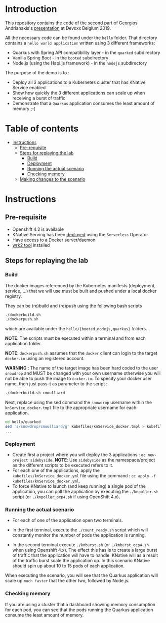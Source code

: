 # Introduction

This repository contains the code of the second part of Georgios Andrianakis's [presentation](https://www.youtube.com/watch?v=9wJm8g83vqA&t=2678s) at Devoxx Belgium 2019.

All the necessary code can be found under the `hello` folder. That directory contains a `hello world application` written using 3 different frameworks: 
* Quarkus with Spring API compatibility layer - in the `quarked` subdirectory
* Vanilla Spring Boot  - in the `booted` subdirectory
* Node.js (using the Hapi.js framework) - in the `nodejs` subdirectory  

The purpose of the demo is to :
- Deploy all 3 applications to a Kubernetes cluster that has KNative Service enabled
- Show how quickly the 3 different applications can scale up when receiving a burst of traffic
- Demonstrate that a `Quarkus` application consumes the least amount of memory ;-)

# Table of contents

  * [Instructions](#instructions)
     * [Pre-requisite](#pre-requisite)
     * [Steps for replaying the lab](#steps-for-replaying-the-lab)
        * [Build](#build)
        * [Deployment](#deployment)
        * [Running the actual scenario](#running-the-actual-scenario)
        * [Checking memory](#checking-memory)
     * [Making changes to the scenario](#making-changes-to-the-scenario)   

# Instructions

## Pre-requisite

- Openshift 4.2 is available
- KNative Serving has been [deployed](https://docs.openshift.com/container-platform/4.2/serverless/installing-openshift-serverless.html#installing-serverless-operator_installing-openshift-serverless) using the `Serverless` Operator
- Have access to a Docker server/daemon
- [wrk2 tool](https://github.com/giltene/wrk2/wiki) installed

## Steps for replaying the lab

### Build 

The docker images referenced by the Kubernetes manifests (deployment, service, ...) that we will use
must be built and pushed under a local docker registry.

They can be (re)build and (re)push using the following bash scripts
```bash
./dockerbuild.sh
./dockerpush.sh
```
which are available under the `hello/{booted,nodejs,quarkus}` folders. 

**NOTE**: The scripts must be executed within a terminal and from each application folder.

**NOTE**: `dockerpush.sh` assumes that the `docker` client can login to the target `docker.io` using an registered account. 

**WARNING** : The name of the target image has been hard coded to the user `snowdrop` and MUST be changed with your own username otherwise you will not be able to push the image to `docker.io`.
To specify your docker user name, then just pass it as parameter to the script :
```bash
./dockerbuild.sh cmoulliard
```

Next, replace using the sed command the `snowdrop` username within the `knService_docker.tmpl` file to the appropriate username for each application.
```bash
cd hello/quarked
sed 's/snowdrop/cmoulliard/g' kubefiles/knService_docker.tmpl > kubefiles/knService_docker.yml
...
```

### Deployment

- Create first a project where you will deploy the 3 applications : `oc new-project sidebyside`.
  **NOTE**: Use `sidebyside` as the namespace/project as the different scripts to be executed refers to it. 
- For each one of the applications, apply the `kubefiles/knService_docker.yml` file using the command : `oc apply -f kubefiles/knService_docker.yml`.
- To force KNative to launch (and keep running) a single pod of the application, you can poll the application by executing the `./knpoller.sh` script (or `./knpoller_ocp4.sh` if using OpenShift 4.x).

### Running the actual scenario

- For each of one of the application open two terminals.

- In the first terminal, execute the `./count_ready.sh` script which will constantly monitor the number of pods the application is running.

- In the second terminal execute `./knburst.sh` (or `./knburst_ocp4.sh` when using Openshift 4.x).
  The effect this has is to create a large burst of traffic that the application will have to handle.
  KNative will as a result of the traffic burst scale the application up. In this scenario KNative should spin up about 10 to 15 pods of each application.

When executing the scenario, you will see that the Quarkus application will scale up `much faster` that the other two, followed by Node.js.

### Checking memory

If you are using a cluster that a dashboard showing memory consumption for each pod, you can see that the pods running the Quarkus application consume the least amount of memory. 



  
